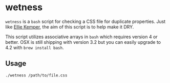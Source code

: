 wetness
=======

`wetness` is a `bash` script for checking a CSS file for duplicate properties.
Just like [Ellie Kemper][BJ], the aim of this script is to help make it DRY.

This script utilizes associative arrays in `bash` which requires version 4 or
better. OSX is still shipping with version 3.2 but you can easily upgrade to
4.2 with `brew install bash`.

  [BJ]: http://www.collegehumor.com/video/1183463/derrick-comedy-blowjob

## Usage

	./wetness /path/to/file.css
